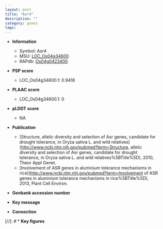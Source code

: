```yaml
---
layout: post
title: "Asr4"
description: ""
category: genes
tags: 
---
```


* **Information**  
    + Symbol: Asr4  
    + MSU: [LOC_Os04g34600](http://rice.plantbiology.msu.edu/cgi-bin/ORF_infopage.cgi?orf=LOC_Os04g34600)  
    + RAPdb: [Os04g0423400](http://rapdb.dna.affrc.go.jp/viewer/gbrowse_details/irgsp1?name=Os04g0423400)  

* **PSP score**  
    + LOC_Os04g34600.1: 0.9418 

* **PLAAC score**  
    + LOC_Os04g34600.1: 0 

* **pLDDT score**
    + NA


* **Publication**  
    + [Structure, allelic diversity and selection of Asr genes, candidate for drought tolerance, in Oryza sativa L. and wild relatives](http://www.ncbi.nlm.nih.gov/pubmed?term=Structure, allelic diversity and selection of Asr genes, candidate for drought tolerance, in Oryza sativa L. and wild relatives%5BTitle%5D), 2010, Theor Appl Genet.
    + [Involvement of ASR genes in aluminium tolerance mechanisms in rice](http://www.ncbi.nlm.nih.gov/pubmed?term=Involvement of ASR genes in aluminium tolerance mechanisms in rice%5BTitle%5D), 2013, Plant Cell Environ.

* **Genbank accession number**  

* **Key message**  

* **Connection**  

[//]: # * **Key figures**  


